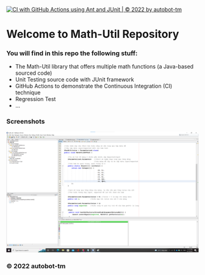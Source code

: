  [![CI with GitHub Actions using Ant and JUnit | © 2022 by autobot-tm](https://github.com/autobot-tm/math-util/actions/workflows/ant.yml/badge.svg)](https://github.com/autobot-tm/math-util/actions/workflows/ant.yml)



# Welcome to Math-Util Repository
### You will find in this repo the following stuff:
* The Math-Util library that offers multiple math functions (a Java-based sourced code)
* Unit Testing source code with JUnit framework
* GitHub Actions to demonstrate the Continuous Integration (CI) technique
* Regression Test
* ...

### Screenshots
![DDT & TDD with JUnit](https://github.com/autobot-tm/math-util/blob/main/images/DDT%20with%20JUnit.png)


### © 2022 autobot-tm